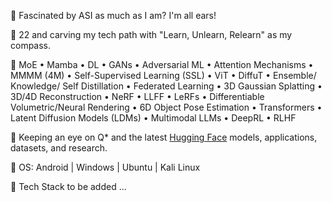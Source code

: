 👋 Fascinated by ASI as much as I am? I'm all ears!

🎯 22 and carving my tech path with "Learn, Unlearn, Relearn" as my compass.

🧠 MoE • Mamba • DL • GANs • Adversarial ML • Attention Mechanisms • MMMM (4M) • Self-Supervised Learning (SSL) • ViT • DiffuT • Ensemble/ Knowledge/ Self Distillation • Federated Learning • 3D Gaussian Splatting • 3D/4D Reconstruction • NeRF • LLFF • LeRFs • Differentiable Volumetric/Neural Rendering • 6D Object Pose Estimation • Transformers • Latent Diffusion Models (LDMs) • Multimodal LLMs • DeepRL • RLHF

👀 Keeping an eye on Q* and the latest [Hugging Face](https://huggingface.co/) models, applications, datasets, and research.

🌱 OS: Android | Windows | Ubuntu | Kali Linux

🥝 Tech Stack to be added ...

<!---
randomHersey/randomHersey is a ✨ special ✨ repository because its `README.md` (this file) appears on your GitHub profile.
You can click the Preview link to take a look at your changes.
--->
